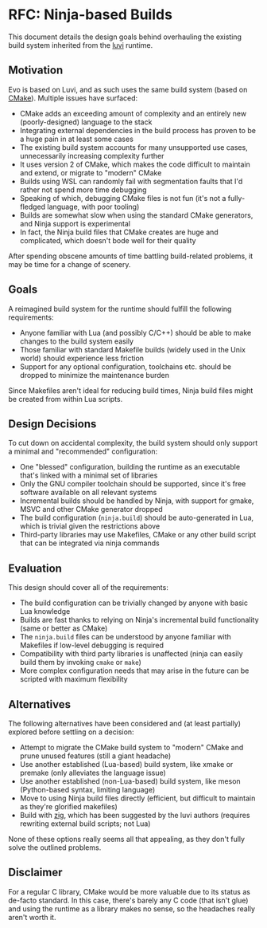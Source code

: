 # RFC: Ninja-based Builds

This document details the design goals behind overhauling the existing build system inherited from the [luvi](https://github.com/luvit/luvi) runtime.

## Motivation

Evo is based on Luvi, and as such uses the same build system (based on [CMake](https://cmake.org/)). Multiple issues have surfaced:

* CMake adds an exceeding amount of complexity and an entirely new (poorly-designed) language to the stack
* Integrating external dependencies in the build process has proven to be a huge pain in at least some cases
* The existing build system accounts for many unsupported use cases, unnecessarily increasing complexity further
* It uses version 2 of CMake, which makes the code difficult to maintain and extend, or migrate to "modern" CMake
* Builds using WSL can randomly fail with segmentation faults that I'd rather not spend more time debugging
* Speaking of which, debugging CMake files is not fun (it's not a fully-fledged language, with poor tooling)
* Builds are somewhat slow when using the standard CMake generators, and Ninja support is experimental
* In fact, the Ninja build files that CMake creates are huge and complicated, which doesn't bode well for their quality

After spending obscene amounts of time battling build-related problems, it may be time for a change of scenery.

## Goals

A reimagined build system for the runtime should fulfill the following requirements:

* Anyone familiar with Lua (and possibly C/C++) should be able to make changes to the build system easily
* Those familiar with standard Makefile builds (widely used in the Unix world) should experience less friction
* Support for any optional configuration, toolchains etc. should be dropped to minimize the maintenance burden

Since Makefiles aren't ideal for reducing build times, Ninja build files might be created from within Lua scripts.

## Design Decisions

To cut down on accidental complexity, the build system should only support a minimal and "recommended" configuration:

* One "blessed" configuration, building the runtime as an executable that's linked with a minimal set of libraries
* Only the GNU compiler toolchain should be supported, since it's free software available on all relevant systems
* Incremental builds should be handled by Ninja, with support for gmake, MSVC and other CMake generator dropped
* The build configuration (``ninja.build``) should be auto-generated in Lua, which is trivial given the restrictions above
* Third-party libraries may use Makefiles, CMake or any other build script that can be integrated via ninja commands

## Evaluation

This design should cover all of the requirements:

* The build configuration can be trivially changed by anyone with basic Lua knowledge
* Builds are fast thanks to relying on Ninja's incremental build functionality (same or better as CMake)
* The ``ninja.build`` files can be understood by anyone familiar with Makefiles if low-level debugging is required
* Compatibility with third party libraries is unaffected (ninja can easily build them by invoking ``cmake`` or ``make``)
* More complex configuration needs that may arise in the future can be scripted with maximum flexibility

## Alternatives

The following alternatives have been considered and (at least partially) explored before settling on a decision:

* Attempt to migrate the CMake build system to "modern" CMake and prune unused features (still a giant headache)
* Use another established (Lua-based) build system, like xmake or premake (only alleviates the language issue)
* Use another established (non-Lua-based) build system, like meson (Python-based syntax, limiting language)
* Move to using Ninja build files directly (efficient, but difficult to maintain as they're glorified makefiles)
* Build with [zig](https://ziglang.org/), which has been suggested by the luvi authors (requires rewriting external build scripts; not Lua)

None of these options really seems all that appealing, as they don't fully solve the outlined problems.

## Disclaimer

For a regular C library, CMake would be more valuable due to its status as de-facto standard. In this case, there's barely any C code (that isn't glue) and using the runtime as a library makes no sense, so the headaches really aren't worth it.
